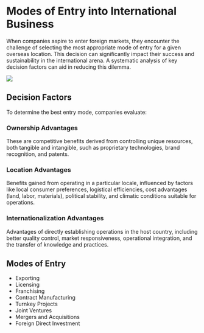 # Modes of Entry into International Business


When companies aspire to enter foreign markets, they encounter the challenge of selecting the most appropriate mode of entry for a given overseas location. This decision can significantly impact their success and sustainability in the international arena. A systematic analysis of key decision factors can aid in reducing this dilemma.


![](https://media.geeksforgeeks.org/wp-content/uploads/20230217170813/Modes-of-entry-into-international-business.png)

## Decision Factors

To determine the best entry mode, companies evaluate:

### Ownership Advantages

These are competitive benefits derived from controlling unique resources, both tangible and intangible, such as proprietary technologies, brand recognition, and patents.

### Location Advantages

Benefits gained from operating in a particular locale, influenced by factors like local consumer preferences, logistical efficiencies, cost advantages (land, labor, materials), political stability, and climatic conditions suitable for operations.

### Internationalization Advantages

Advantages of directly establishing operations in the host country, including better quality control, market responsiveness, operational integration, and the transfer of knowledge and practices.

## Modes of Entry

- Exporting
- Licensing
- Franchising
- Contract Manufacturing
- Turnkey Projects
- Joint Ventures
- Mergers and Acquisitions
- Foreign Direct Investment 